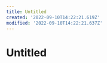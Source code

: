 ```yaml
---
title: Untitled
created: '2022-09-10T14:22:21.619Z'
modified: '2022-09-10T14:22:21.637Z'
---
```


# Untitled
